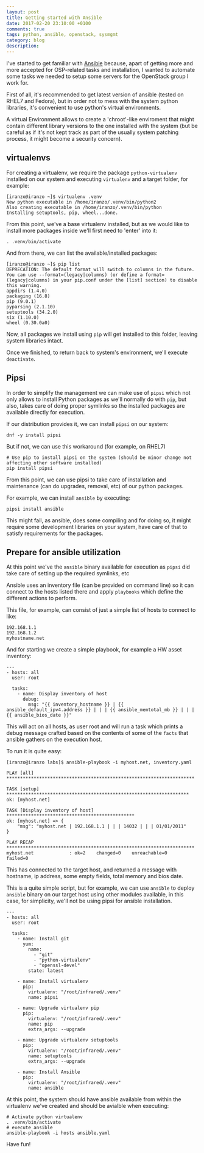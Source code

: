 ```yaml
---
layout: post
title: Getting started with Ansible
date: 2017-02-20 23:10:00 +0100
comments: true
tags: python, ansible, openstack, sysmgmt
category: blog
description:
---
```


I've started to get familiar with [Ansible](http://www.ansible.com) because,
apart of getting more and more accepted for OSP-related tasks and
installation, I wanted to automate  some tasks we needed to setup some servers
for the OpenStack group I work for.

First of all, it's recommended to get latest version of ansible (tested on
RHEL7 and Fedora), but in order not to mess with the system python libraries, it's convenient to use python's virtual environments.

A virtual Environment allows to create a 'chroot'-like enviroment that might contain different library versions to the one installed with the system (but be careful as if it's not kept track as part of the usually system patching process, it might become a security concern).

## virtualenvs

For creating a virtualenv, we require the package `python-virtualenv` installed on our system and executing `virtualenv` and a target folder, for example:

~~~
[iranzo@iranzo ~]$ virtualenv .venv
New python executable in /home/iranzo/.venv/bin/python2
Also creating executable in /home/iranzo/.venv/bin/python
Installing setuptools, pip, wheel...done.
~~~

From this point, we've a base virtualenv installed, but as we would like to install more packages inside we'll first need to 'enter' into it:

~~~
. .venv/bin/activate
~~~

And from there, we can list the available/installed packages:

~~~
[iranzo@iranzo ~]$ pip list
DEPRECATION: The default format will switch to columns in the future. You can use --format=(legacy|columns) (or define a format=(legacy|columns) in your pip.conf under the [list] section) to disable this warning.
appdirs (1.4.0)
packaging (16.8)
pip (9.0.1)
pyparsing (2.1.10)
setuptools (34.2.0)
six (1.10.0)
wheel (0.30.0a0)
~~~

Now, all packages we install using `pip` will get installed to this folder, leaving system libraries intact.

Once we finished, to return back to system's environment, we'll execute `deactivate`.

## Pipsi

In order to simplify the management we can make use of `pipsi` which not only allows to install Python packages as we'll normally do with `pip`, but also, takes care of doing proper symlinks so the installed packages are available directly for execution.

If our distribution provides it, we can install `pipsi` on our system:

~~~
dnf -y install pipsi
~~~

But if not, we can use this workaround (for example, on RHEL7)

~~~
# Use pip to install pipsi on the system (should be minor change not affecting other software installed)
pip install pipsi
~~~

From this point, we can use pipsi to take care of installation and maintenance (can do upgrades, removal, etc) of our python packages.

For example, we can install `ansible` by executing:

~~~
pipsi install ansible
~~~

This might fail, as ansible, does some compiling and for doing so, it might require some development libraries on your system, have care of that to satisfy requirements for the packages.

## Prepare for ansible utilization

At this point we've the `ansible` binary available for execution as `pipsi` did take care of setting up the required symlinks, etc

Ansible uses an inventory file (can be provided on command line) so it can connect to the hosts listed there and apply `playbooks` which define the different actions to perform.

This file, for example, can consist of just a simple list of hosts to connect to like:

~~~
192.168.1.1
192.168.1.2
myhostname.net
~~~

And for starting we create a simple playbook, for example a HW asset inventory:

~~~
---
- hosts: all
  user: root

  tasks:
    - name: Display inventory of host
      debug:
        msg: "{{ inventory_hostname }} | {{ ansible_default_ipv4.address }} | | | {{ ansible_memtotal_mb }} | | | {{ ansible_bios_date }}"
~~~

This will act on all hosts, as user root and will run a task which prints a debug message crafted based on the contents of some of the `facts` that ansible gathers on the execution host.

To run it is quite easy:

~~~
[iranzo@iranzo labs]$ ansible-playbook -i myhost.net, inventory.yaml

PLAY [all] *********************************************************************

TASK [setup] *******************************************************************
ok: [myhost.net]

TASK [Display inventory of host] ***********************************************
ok: [myhost.net] => {
    "msg": "myhost.net | 192.168.1.1 | | | 14032 | | | 01/01/2011"
}

PLAY RECAP *********************************************************************
myhost.net             : ok=2    changed=0    unreachable=0    failed=0
~~~

This has connected to the target host, and returned a message with hostname, ip address, some empty fields, total memory and bios date.

This is a quite simple script, but for example, we can use `ansible` to deploy `ansible` binary on our target host using other modules available, in this case, for simplicity, we'll not be using pipsi for ansible installation.

~~~
---
- hosts: all
  user: root

  tasks:
    - name: Install git
      yum:
        name:
          - "git"
          - "python-virtualenv"
          - "openssl-devel"
        state: latest

    - name: Install virtualenv
      pip:
        virtualenv: "/root/infrared/.venv"
        name: pipsi

    - name: Upgrade virtualenv pip
      pip:
        virtualenv: "/root/infrared/.venv"
        name: pip
        extra_args: --upgrade

    - name: Upgrade virtualenv setuptools
      pip:
        virtualenv: "/root/infrared/.venv"
        name: setuptools
        extra_args: --upgrade

    - name: Install Ansible
      pip:
        virtualenv: "/root/infrared/.venv"
        name: ansible
~~~

At this point, the system should have ansible available from within the virtualenv we've created and should be avialble when executing:

~~~
# Activate python virtualenv
. .venv/bin/activate
# execute ansible
ansible-playbook -i hosts ansible.yaml
~~~

Have fun!
